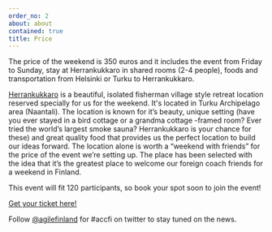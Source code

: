 ```yaml
---
order_no: 2
about: about
contained: true
title: Price
---
```


The price of the weekend is 350 euros and it includes the event from Friday to Sunday, stay at Herrankukkaro in shared rooms (2-4 people), foods and transportation from Helsinki or Turku to Herrankukkaro.

[Herrankukkaro](http://herrankukkaro.visualizer360.com/) is a beautiful, isolated fisherman village style retreat location reserved specially for us for the weekend. It's located in Turku Archipelago area (Naantali). The location is known for it’s beauty, unique setting (have you ever stayed in a bird cottage or a grandma cottage -framed room? Ever tried the world’s largest smoke sauna? Herrankukkaro is your chance for these) and great quality food that provides us the perfect location to build our ideas forward. The location alone is worth a “weekend with friends” for the price of the event we’re setting up. The place has been selected with the idea that it’s the greatest place to welcome our foreign coach friends for a weekend in Finland.

This event will fit 120 participants, so book your spot soon to join the event!

<a class="button buy-ticket" target="_blank" href="https://holvi.com/shop/agilefinland/">Get your ticket here!</a>

Follow [@agilefinland](https://twitter.com/agilefinland) for #accfi on twitter to stay tuned on the news.
